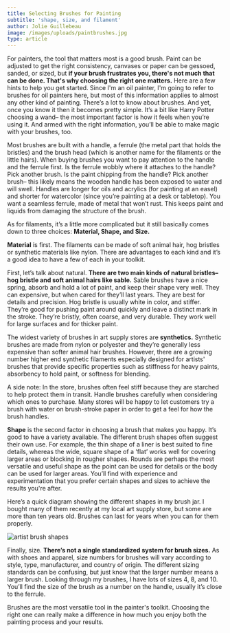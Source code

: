 ```yaml
---
title: Selecting Brushes for Painting
subtitle: 'shape, size, and filament'
author: Jolie Guillebeau
image: /images/uploads/paintbrushes.jpg
type: article
---
```

For painters, the tool that matters most is a good brush. Paint can be adjusted to get the right consistency, canvases or paper can be gessoed, sanded, or sized, but **if your brush frustrates you, there's not much that can be done. That's why choosing the right one matters.** Here are a few hints to help you get started. Since I'm an oil painter, I'm going to refer to brushes for oil painters here, but most of this information applies to almost any other kind of painting. There’s a lot to know about brushes. And yet, once you know it then it becomes pretty simple. It’s a bit like Harry Potter choosing a wand– the most important factor is how it feels when you’re using it. And armed with the right information, you’ll be able to make magic with your brushes, too.

Most brushes are built with a handle, a ferrule (the metal part that holds the bristles) and the brush head (which is another name for the filaments or the little hairs). When buying brushes you want to pay attention to the handle and the ferrule first. Is the ferrule wobbly where it attaches to the handle? Pick another brush. Is the paint chipping from the handle? Pick another brush– this likely means the wooden handle has been exposed to water and will swell. Handles are longer for oils and acrylics (for painting at an easel) and shorter for watercolor (since you’re painting at a desk or tabletop). You want a seamless ferrule, made of metal that won’t rust. This keeps paint and liquids from damaging the structure of the brush.

As for filaments, it’s a little more complicated but it still basically comes down to three choices: **Material, Shape, and Size.**

**Material** is first. The filaments can be made of soft animal hair, hog bristles or synthetic materials like nylon. There are advantages to each kind and it’s a good idea to have a few of each in your toolkit.

First, let’s talk about natural. **There are two main kinds of natural bristles–hog bristle and soft animal hairs like sable.** Sable brushes have a nice spring, absorb and hold a lot of paint, and keep their shape very well. They can expensive, but when cared for they’ll last years. They are best for details and precision. Hog bristle is usually white in color, and stiffer. They’re good for pushing paint around quickly and leave a distinct mark in the stroke. They’re bristly, often coarse, and very durable. They work well for large surfaces and for thicker paint.

The widest variety of brushes in art supply stores are **synthetics.** Synthetic brushes are made from nylon or polyester and they’re generally less expensive than softer animal hair brushes. However, there are a growing number higher end synthetic filaments especially designed for artists' brushes that provide specific properties such as stiffness for heavy paints, absorbency to hold paint, or softness for blending.

A side note: In the store, brushes often feel stiff because they are starched to help protect them in transit. Handle brushes carefully when considering which ones to purchase. Many stores will be happy to let customers try a brush with water on brush-stroke paper in order to get a feel for how the brush handles.

**Shape** is the second factor in choosing a brush that makes you happy. It’s good to have a variety available. The different brush shapes often suggest their own use.  For example, the thin shape of a liner is best suited to fine details, whereas the wide, square shape of a ‘flat’ works well for covering larger areas or blocking in rougher shapes.  Rounds are perhaps the most versatile and useful shape as the point can be used for details or the body can be used for larger areas.  You’ll find with experience and experimentation that you prefer certain shapes and sizes to achieve the results you're after.

Here’s a quick diagram showing the different shapes in my brush jar. I bought many of them recently at my local art supply store, but some are more than ten years old. Brushes can last for years when you can for them properly.

![artist brush shapes](/images/uploads/paint-brush-shapes_jolie-guillebeau.jpg)

Finally, size. **There’s not a single standardized system for brush sizes.** As with shoes and apparel, size numbers for brushes will vary according to style, type, manufacturer, and country of origin. The different sizing standards can be confusing, but just know that the larger number means a larger brush. Looking through my brushes, I have lots of sizes 4, 8, and 10. You’ll find the size of the brush as a number on the handle, usually it’s close to the ferrule.

Brushes are the most versatile tool in the painter's toolkit. Choosing the right one can really make a difference in how much you enjoy both the painting process and your results.
